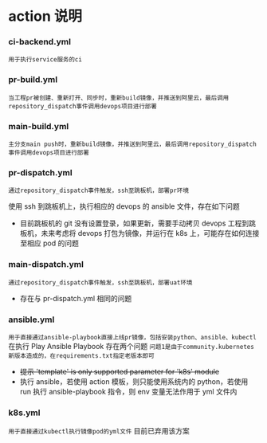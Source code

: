 # action 说明

### ci-backend.yml

`用于执行service服务的ci`

### pr-build.yml

`当工程pr被创建、重新打开、同步时，重新build镜像，并推送到阿里云，最后调用repository_dispatch事件调用devops项目进行部署`

### main-build.yml

`主分支main push时，重新build镜像，并推送到阿里云，最后调用repository_dispatch事件调用devops项目进行部署`

### pr-dispatch.yml

`通过repository_dispatch事件触发，ssh至跳板机，部署pr环境`

使用 ssh 到跳板机上，执行相应的 devops 的 ansible 文件，存在如下问题

- 目前跳板机的 git 没有设置登录，如果更新，需要手动拷贝 devops 工程到跳板机，未来考虑将 devops 打包为镜像，并运行在 k8s 上，可能存在如何连接至相应 pod 的问题

### main-dispatch.yml

`通过repository_dispatch事件触发，ssh至跳板机，部署uat环境`

- 存在与 pr-dispatch.yml 相同的问题

### ansible.yml

`用于直接通过ansible-playbook直接上线pr镜像，包括安装python、ansible、kubectl`
在执行 Play Ansible Playbook 存在两个问题
`问题1是由于community.kubernetes新版本造成的，在requirements.txt指定老版本即可`

- ~~提示 'template' is only supported parameter for 'k8s' module~~
- 执行 ansible，若使用 action 模板，则只能使用系统内的 python，若使用 run 执行 ansible-playbook 指令，则 env 变量无法作用于 yml 文件内

### k8s.yml

`用于直接通过kubectl执行镜像pod的yml文件`
目前已弃用该方案
